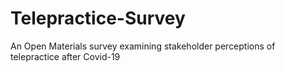 # Telepractice-Survey
An Open Materials survey examining stakeholder perceptions of telepractice after Covid-19
